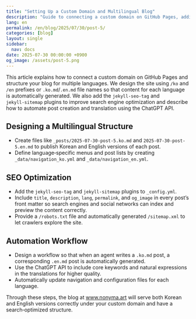 ```yaml
---
title: "Setting Up a Custom Domain and Multilingual Blog"
description: "Guide to connecting a custom domain on GitHub Pages, adding multilingual support, SEO optimization, and automation with a ChatGPT Agent."
lang: en
permalink: /en/blog/2025/07/30/post-5/
categories: [blog]
layout: single
sidebar:
  nav: docs
date: 2025-07-30 00:00:00 +0900
og_image: /assets/post-5.png
---
```


This article explains how to connect a custom domain on GitHub Pages and structure your blog for multiple languages. We design the site using `/ko` and `/en` prefixes or `.ko.md`/`.en.md` file names so that content for each language is automatically generated. We also add the `jekyll‑seo‑tag` and `jekyll‑sitemap` plugins to improve search engine optimization and describe how to automate post creation and translation using the ChatGPT API.

## Designing a Multilingual Structure

- Create files like `_posts/2025-07-30-post-5.ko.md` and `2025-07-30-post-5.en.md` to publish Korean and English versions of each post.
- Define language‑specific menus and post lists by creating `_data/navigation_ko.yml` and `_data/navigation_en.yml`.

## SEO Optimization

- Add the `jekyll-seo-tag` and `jekyll-sitemap` plugins to `_config.yml`.
- Include `title`, `description`, `lang`, `permalink`, and `og_image` in every post’s front matter so search engines and social networks can index and preview the content correctly.
- Provide a `/robots.txt` file and automatically generated `/sitemap.xml` to let crawlers explore the site.

## Automation Workflow

- Design a workflow so that when an agent writes a `.ko.md` post, a corresponding `.en.md` post is automatically generated.
- Use the ChatGPT API to include core keywords and natural expressions in the translations for higher quality.
- Automatically update navigation and configuration files for each language.

Through these steps, the blog at www.nonyma.art will serve both Korean and English versions correctly under your custom domain and have a search‑optimized structure.
